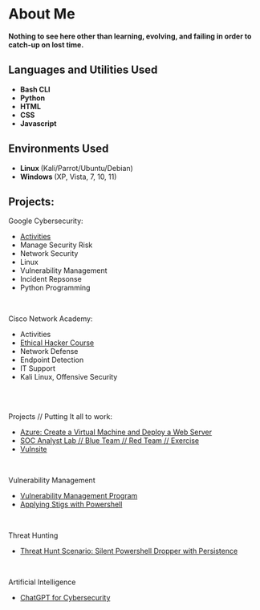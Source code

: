 <h1> About Me </h1>
 <b> Nothing to see here other than learning, evolving, and failing in order to catch-up on lost time.</b>
<br />


<h2>Languages and Utilities Used</h2>

- <b> Bash CLI </b> 
- <b> Python </b>
- <b> HTML </b>
- <b> CSS </b>
- <b> Javascript </b>
<h2><b> Environments Used </b></h2>

- <b> Linux </b> (Kali/Parrot/Ubuntu/Debian)
- <b> Windows </b> (XP, Vista, 7, 10, 11)

<h2> Projects: </h2>

<p align="left">

Google Cybersecurity: <br/>
<!-- <img src=""/> -->
- [Activities](https://github.com/charliecash310/Google-Cybsersecurity)
- Manage Security Risk
- Network Security
- Linux
- Vulnerability Management
- Incident Repsonse
- Python Programming
<br />

Cisco Network Academy:  <br/>
<!-- <img src=""/> -->
- Activities
- [Ethical Hacker Course](https://github.com/charliecash310/Cisco-Networking-Academy)
- Network Defense
- Endpoint Detection
- IT Support 
- Kali Linux, Offensive Security
<br />

<br />

Projects // Putting It all to work:
<!-- <img src=""/> -->
- [Azure: Create a Virtual Machine and Deploy a Web Server](https://github.com/charliecash310/Azure---VM---Webserver/blob/main/README.md)
- [SOC Analyst Lab // Blue Team // Red Team // Exercise](https://github.com/charliecash310/SOC-LAB-Blue-Team-Red-Team)
- [Vulnsite](https://github.com/charliecash310/vulnsite-demo)

<br />

Vulnerability Management
- [Vulnerability Management Program](https://github.com/charliecash310/Vulnerability-Management-Program-)
- [Applying Stigs with Powershell](https://github.com/charliecash310/DISA-STIG-Applying-STIGs-with-PowerShell-win11-stig-)


<br />

Threat Hunting
- [Threat Hunt Scenario: Silent Powershell Dropper with Persistence](https://github.com/charliecash310/silent-dropper-lab)

<br />

Artificial Intelligence
- [ChatGPT for Cybersecurity](https://github.com/charliecash310/OpenAI-Cookbook)

<br />

</p>

<!--
 ```diff
- text in red
+ text in green
! text in orange
# text in gray
@@ text in purple (and bold)@@
```
--!>
